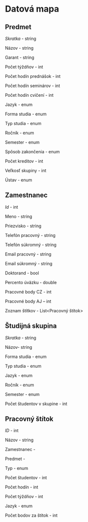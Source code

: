 # Datová mapa

## Predmet
*Skratka* - string

Názov - string

Garant - string

Počet týždňov - int

Počet hodín prednášok - int

Počet hodín seminárov - int

Počet hodín cvičení - int

Jazyk - enum

Forma studia - enum

Typ studia - enum

Ročník - enum

Semester - enum

Spôsob zakončenia - enum

Počet kreditov - int

Veľkosť skupiny - int

Ústav - enum


## Zamestnanec
*Id* - int

Meno - string

Priezvisko - string

Telefón pracovný - string

Telefón súkromný - string

Email pracovný - string

Email súkromný - string

Doktorand - bool 

Percento úväzku - double

Pracovné body CZ - int

Pracovné body AJ – int

Zoznam štítkov - List<Pracovný štítok>


## Študijná skupina
*Skratka* - string

Názov- string

Forma studia - enum

Typ studia - enum

Jazyk - enum

Ročník - enum

Semester - enum

Počet študentov v skupine - int


## Pracovný štítok
*ID* - int

Názov - string

Zamestnanec - <Zamestnanec>
  
Predmet - <Predmet>
  
Typ - enum

Počet študentov - int

Počet hodín - int

Počet týždňov - int

Jazyk - enum

Počet bodov za štítok - int
